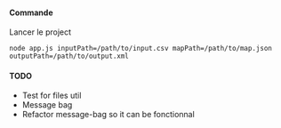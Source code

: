 #### Commande 

Lancer le project

```shell
node app.js inputPath=/path/to/input.csv mapPath=/path/to/map.json outputPath=/path/to/output.xml
```

#### TODO

- Test for files util
- Message bag
- Refactor message-bag so it can be fonctionnal